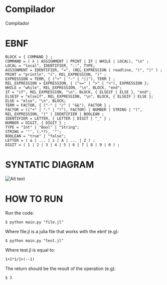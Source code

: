 # Compilador
Compilador

# EBNF

    BLOCK = { COMMAND } ;
    COMMAND = ( λ | ASSIGNMENT | PRINT | IF | WHILE | LOCAL), "\n" ;
    LOCAL = "local", IDENTIFIER, "::", TYPE;
    ASSIGNMENT = IDENTIFIER, "=", (REL_EXPRESSION | readline, "(", ")" ) ;
    PRINT = "println", "(", REL_EXPRESSION, ")" ;
    EXPRESSION = TERM, { ("+" | "-" | "||"), TERM } ;
    REL_EXPRESSION = EXPRESSION, { ("==" | ">" | "<"), EXPRESSION };
    WHILE = "while", REL_EXPRESSION, "\n", BLOCK, "end";
    IF = "if", REL_EXPRESSION, "\n", BLOCK, { ELSEIF | ELSE }, "end";
    ELSEIF = "elseif", REL_EXPRESSION, "\n", BLOCK, { ELSEIF | ELSE };
    ELSE = "else", "\n", BLOCK;
    TERM = FACTOR, { ("-" | "/" | "&&"), FACTOR } ;
    FACTOR = (("+" | "-" | "!"), FACTOR) | NUMBER | STRING | "(", REL_EXPRESSION, ")" | IDENTIFIER | BOOLEAN ;
    IDENTIFIER = LETTER, { LETTER | DIGIT | "_" } ;
    NUMBER = DIGIT, { DIGIT } ;
    TYPE = "Int" | "Bool" | "String"; 
    STRING = '"', (.*?), '"';
    BOOLEAN = "true" | "false";
    LETTER = ( a | ... | z | A | ... | Z ) ;
    DIGIT = ( 1 | 2 | 3 | 4 | 5 | 6 | 7 | 8 | 9 | 0 ) ;
    
# SYNTATIC DIAGRAM

![Alt text](Diagrama_Sintatico.png)

# HOW TO RUN

Run the code:

    $ python main.py "file.jl"

Where file.jl is a julia file that works with the ebnf (e.g):

    $ python main.py "test.jl"

Where test.jl is equal to:
    
    1+1*1/1+(--1)

The return should be the result of the operation (e.g):

    $ 3
